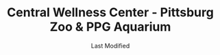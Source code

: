 ---
layout: location-page
date: Last Modified
description: "Local COVID-19 testing is available at Central Wellness Center - Pittsburg Zoo & PPG Aquarium in Pittsburgh, Pennsylvania, USA."
permalink: "locations/pennsylvania/pittsburgh/central-wellness-center-pittsburg-zoo-and-ppg-aquarium/"
tags:
  - locations
  - pennsylvania
title: Central Wellness Center - Pittsburg Zoo & PPG Aquarium
uniqueName: central-wellness-center-pittsburg-zoo-and-ppg-aquarium
state: Pennsylvania
stateAbbr: PA
hood: "Allegheny County"
address: "7370 Baker St"
city: "Pittsburgh"
zip: "15206"
zipsNearby: "15610 15520 15611 15411 16210 15310 15001 15412 15413 15101 15710 15612 15003 15311 15613 15615 15920 15616 15617 15004 15312 15618 15005 15006 15007 15313 15009 15010 15012 15922 15314 16112 15102 16211 15716 15717 15750 15315 15923 15531 15546 15619 16016 16017 16018 16020 15014 15104 15620 15015 15316 15017 15415 15416 15417 16022 15720 15018 15019 15020 15021 16001 16002 16003 16023 16212 15419 16213 16024 15621 15317 15339 15420 15320 15106 15321 15421 15723 15622 15022 15422 15024 16025 15025 15623 15725 15322 15323 15026 16372 15727 15728 15761 15423 15324 15729 15424 15485 15425 16027 15027 15731 15108 15028 16218 15624 15732 15739 15030 15325 15031 16221 15032 15427 16115 15625 15928 15428 16222 15626 15429 15627 15430 15327 15929 16223 15734 15628 15033 15034 15431 15432 15110 16028 16029 15035 15433 15112 15629 16030 16116 15330 15434 15736 15037 15331 16117 15038 16373 16120 16033 15631 15632 15435 15436 16224 15437 16121 15438 16034 15332 16123 15633 16226 16228 16035 15540 16036 15333 15042 16229 15541 15549 15334 15336 15043 15440 15044 15045 15116 15046 15634 15544 15337 15047 15338 15601 15605 15606 15442 16127 15744 15635 16037 15636 16038 15049 16230 15745 16039 15637 15443 15340 15444 16040 15746 16132 15341 15935 15953 15747 15713 15748 15120 15050 15936 15445 15638 15342 15639 15640 15641 15126 15701 15705 15446 15051 15052 15127 15642 15447 16133 15448 15644 15344 15547 15937 15053 15901 15902 15904 15905 15906 15907 15909 15915 15945 15646 16041 15449 16374 15752 16201 16232 16136 16331 15450 15451 16375 15054 15647 15650 15655 15055 15454 15656 15056 15455 15456 15129 15658 16234 15660 15661 15754 15662 16045 15458 15057 16236 15756 15131 15132 15133 15134 15135 15136 15663 15664 15665 16238 15345 15759 15551 15459 16046 16066 15460 15410 15461 15346 16240 15347 15462 16137 15463 15059 15060 15464 15348 15942 15061 15062 15063 15064 15465 15349 15666 15668 15350 15943 15065 15351 15670 16140 16242 16253 15066 16101 16102 16103 16105 16107 16108 15671 15067 15466 15944 15352 16141 15467 15068 15069 15672 16142 16172 15762 15353 15469 15673 15137 16048 15674 16244 15071 15139 16245 15470 15472 16049 15675 15765 15473 16050 15122 15123 15140 15146 15201 15202 15203 15204 15205 15206 15207 15208 15209 15210 15211 15212 15213 15214 15215 15216 15217 15218 15219 15220 15221 15222 15223 15224 15225 15226 15227 15228 15229 15230 15231 15232 15233 15234 15235 15236 15237 15238 15239 15240 15241 15242 15243 15244 15250 15251 15252 15253 15254 15255 15257 15258 15259 15260 15261 15262 15264 15265 15267 15268 15270 15272 15274 15275 15276 15277 15278 15279 15281 15282 15283 15286 15289 15290 15295 15676 16246 15439 15474 16051 15142 15072 16052 15329 16143 15763 15770 15776 15784 15677 16053 15475 15357 15358 15678 16248 15949 15074 15758 15771 15557 15359 15476 15477 15772 15679 15075 16249 15076 16250 16054 15680 15681 16055 16056 15360 15682 15683 15954 15143 16146 16148 15774 15077 15561 15684 16255 16021 16057 15078 16256 15478 15479 15480 15501 15502 15510 15555 15081 15361 15685 15362 15686 15144 15687 15777 15482 15483 15548 15563 15363 15082 15083 15364 15084 15688 15365 16259 16261 15778 15959 15779 15085 16058 15145 15957 15960 15484 15401 15689 16059 15780 15486 15690 15366 15367 15147 15368 16155 15961 16156 15488 16157 15301 15370 15087 15691 15376 15088 15377 15378 15783 15489 16159 15379 15692 15089 16160 16061 15086 15090 15095 15096 16161 15490 15693 15492 15091 15148 15380 16262 15695 16263 15696 15697 15698 16063 26030 26031 26032 26033 26034 26035 26036 26037 26038 26039 26040 26041 26047 26050 26056 26058 26059 26060 26062 26070 26074 26003 26075 26521 26524 26525 26562 26527 26531 26570 26574 26534 26575 26581 26541 26542 26585 26501 26502 26504 26505 26506 26507 26508 26543 26544 26546 26590 43901 43903 44607 43905 43906 43908 43909 43910 43912 43913 43907 44405 44406 44615 43916 44408 44619 43917 43920 44413 44625 43925 44415 44416 43926 43927 43977 43928 44422 43930 44423 43974 43976 44425 43932 43933 43986 44427 43934 44431 44432 44492 44436 43935 43937 44651 43938 43939 43940 44441 43981 44442 43984 44443 44445 44665 44452 44454 43941 43942 43943 43944 44455 44460 43945 43988 43947 43948 43950 43952 43953 43961 44471 43962 43963 43964 43967 44490 43968 44493 43970 43971 44501 44502 44503 44504 44505 44506 44507 44509 44510 44511 44512 44513 44514 44515 44555 21531 15263 15266 15273 15285 15288 15740 16215 44631" 
mapUrl: "http://maps.apple.com/?q=Central+Wellness+Center+-+Pittsburg+Zoo+and+PPG+Aquarium&address=7370+Baker+St,Pittsburgh,Pennsylvania,15206"
locationType: Drive-thru
phone: "412-515-0000"
website: "https://www.pittsburghzoo.org/drive-through-covid-19-testing/"
onlineBooking: undefined
closed: undefined
closedUpdate: April 20th, 2020
notes: "Only for individuals with symptoms. Open to all."
days: Contact for hours of operation.
ctaMessage: Learn more
ctaUrl: "https://www.pittsburghzoo.org/drive-through-covid-19-testing/"
---